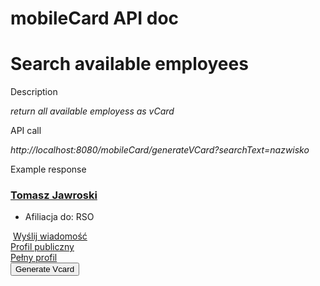 # mobileCard API doc

# Search available employees

Description

*return all available employess as vCard*

API call

*http://localhost:8080/mobileCard/generateVCard?searchText=nazwisko*

Example response

<a href="/user/profile.php?id=180" title="Tomasz Jawroski"></a>
 <h3><a href="/user/profile.php?id=180" title="Tomasz Jawroski">Tomasz Jawroski</a></h3>
 
 <div class="extra-info">
  <ul>
   <li> <span class="item-title">Afiliacja do:</span> <span class="item-content">RSO</span> </li>
  </ul>
 </div>
 <div class="sendmail-link btn btn-default">
  <img class="smallicon" src="https://adm.edu.p.lodz.pl/theme/image.php/adaptable/core/1575265848/i/email" alt="">
  <a href="/user/usermailform.php?user=180">Wyślij wiadomość</a>
 </div>
 <a class="fullprofile-link btn btn-default" href="https://adm.edu.p.lodz.pl/user/view.php?id=180">Profil publiczny</a><br>
 <a class="fullprofile-link btn btn-default" href="https://adm.edu.p.lodz.pl/user/fullprofile.php?id=180">Pełny profil</a> <br>
</div><a href=/api/html/users/nowak/vcard/1>
<button>Generate Vcard</button></a><div class="user-info">


